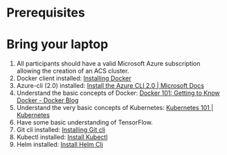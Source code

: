 # Prerequisites

# Bring your laptop
1. All participants should have a valid Microsoft Azure subscription allowing the creation of an ACS cluster.
2. Docker client installed: [Installing Docker](https://www.docker.com/community-edition)
3. Azure-cli  (2.0) installed: [Install the Azure CLI 2.0 | Microsoft Docs](https://docs.microsoft.com/en-us/cli/azure/install-azure-cli?view=azure-cli-latest)
4. Understand the basic concepts of Docker: [Docker 101: Getting to Know Docker - Docker Blog](https://blog.docker.com/2016/05/docker-101-getting-to-know-docker/)
5. Understand the very basic concepts of Kubernetes: [Kubernetes 101 | Kubernetes](https://kubernetes.io/docs/user-guide/walkthrough/)
6. Have some basic understanding of TensorFlow.
7. Git cli installed: [Installing Git cli](https://git-scm.com/book/en/v2/Getting-Started-Installing-Git)
8. Kubectl installed: [Install Kubectl](https://kubernetes.io/docs/tasks/tools/install-kubectl/)
9. Helm installed: [Install Helm Cli](https://github.com/kubernetes/helm/blob/master/docs/install.md)
